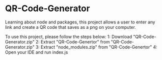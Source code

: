 # QR-Code-Generator
Learning about node and packages, this project allows a user to enter any link and create a QR code that saves as a png on your computer. 

To use this project, please follow the steps below: 
1: Download "QR-Code-Generator.zip" 
2: Extract "QR-Code-Genertor" from "QR-Code-Generator.zip" 
3: Extract "node_modules.zip" from "QR-Code-Genertor"
4: Open your IDE and run index.js 
